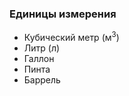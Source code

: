 ### Единицы измерения
- Кубический метр ($\text{м}^3$)
- Литр ($\text{л}$)
- Галлон
- Пинта
- Баррель